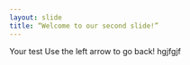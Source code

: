 ```yaml
---
layout: slide
title: “Welcome to our second slide!”
---
```

Your test
Use the left arrow to go back!
hgjfgjf
